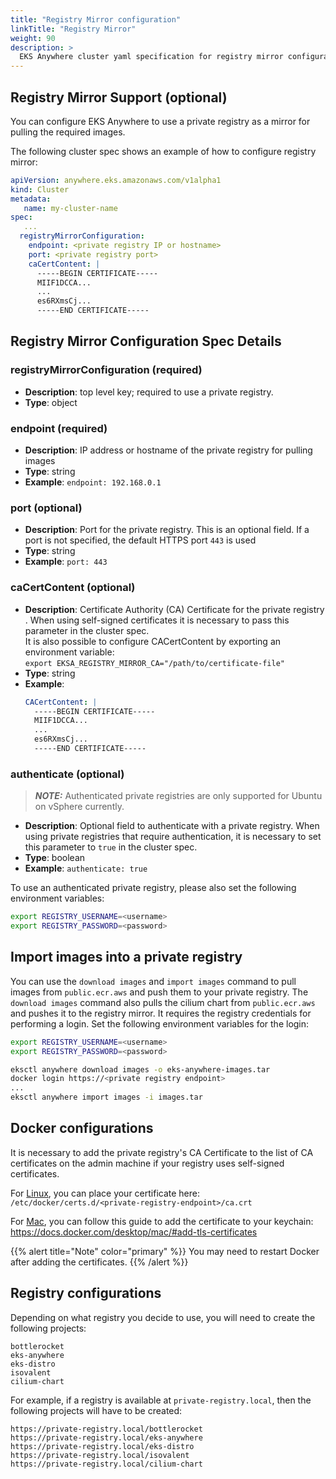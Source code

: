 ```yaml
---
title: "Registry Mirror configuration"
linkTitle: "Registry Mirror"
weight: 90
description: >
  EKS Anywhere cluster yaml specification for registry mirror configuration
---
```


## Registry Mirror Support (optional)
You can configure EKS Anywhere to use a private registry as a mirror for pulling the required images.

The following cluster spec shows an example of how to configure registry mirror:
```yaml
apiVersion: anywhere.eks.amazonaws.com/v1alpha1
kind: Cluster
metadata:
   name: my-cluster-name
spec:
   ...
  registryMirrorConfiguration:
    endpoint: <private registry IP or hostname>
    port: <private registry port>
    caCertContent: |
      -----BEGIN CERTIFICATE-----
      MIIF1DCCA...
      ...
      es6RXmsCj...
      -----END CERTIFICATE-----  
```
## Registry Mirror Configuration Spec Details
### __registryMirrorConfiguration__ (required)
* __Description__: top level key; required to use a private registry.
* __Type__: object

### __endpoint__ (required)
* __Description__: IP address or hostname of the private registry for pulling images
* __Type__: string
* __Example__: ```endpoint: 192.168.0.1```
### __port__ (optional)
* __Description__: Port for the private registry. This is an optional field. If a port
  is not specified, the default HTTPS port `443` is used
* __Type__: string
* __Example__: ```port: 443```
### __caCertContent__ (optional)
* __Description__: Certificate Authority (CA) Certificate for the private registry . When using 
  self-signed certificates it is necessary to pass this parameter in the cluster spec.<br/>
  It is also possible to configure CACertContent by exporting an environment variable:<br/>
  `export EKSA_REGISTRY_MIRROR_CA="/path/to/certificate-file"`
* __Type__: string
* __Example__: <br/>
  ```yaml
  CACertContent: |
    -----BEGIN CERTIFICATE-----
    MIIF1DCCA...
    ...
    es6RXmsCj...
    -----END CERTIFICATE-----
  ```
### __authenticate__ (optional)
>**_NOTE:_** Authenticated private registries are only supported for Ubuntu on vSphere currently. 

* __Description__: Optional field to authenticate with a private registry. When using private registries that 
  require authentication, it is necessary to set this parameter to ```true``` in the cluster spec.
* __Type__: boolean
* __Example__: ```authenticate: true```

To use an authenticated private registry, please also set the following environment variables:
```bash
export REGISTRY_USERNAME=<username>
export REGISTRY_PASSWORD=<password>
```

## Import images into a private registry
You can use the `download images` and `import images` command to pull images from `public.ecr.aws` and push them to your
private registry.
The `download images` command also pulls the cilium chart from `public.ecr.aws` and pushes it to the registry mirror. It requires the registry credentials for performing a login. Set the following environment variables for the login:
```bash
export REGISTRY_USERNAME=<username>
export REGISTRY_PASSWORD=<password>
```

```bash
eksctl anywhere download images -o eks-anywhere-images.tar
docker login https://<private registry endpoint>
...
eksctl anywhere import images -i images.tar
```
## Docker configurations
It is necessary to add the private registry's CA Certificate
to the list of CA certificates on the admin machine if your registry uses self-signed certificates.

For [Linux](https://docs.docker.com/engine/security/certificates/), you can place your certificate here: `/etc/docker/certs.d/<private-registry-endpoint>/ca.crt`

For [Mac](https://docs.docker.com/desktop/mac/#add-tls-certificates), you can follow this guide to add the certificate to your keychain: https://docs.docker.com/desktop/mac/#add-tls-certificates

{{% alert title="Note" color="primary" %}}
  You may need to restart Docker after adding the certificates.
{{% /alert %}}

## Registry configurations
Depending on what registry you decide to use, you will need to create the following projects:

```
bottlerocket
eks-anywhere
eks-distro
isovalent
cilium-chart
```

For example, if a registry is available at `private-registry.local`, then the following 
projects will have to be created:

```
https://private-registry.local/bottlerocket
https://private-registry.local/eks-anywhere
https://private-registry.local/eks-distro
https://private-registry.local/isovalent
https://private-registry.local/cilium-chart
```

